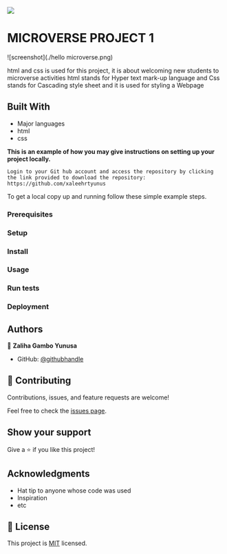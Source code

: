 ![](https://img.shields.io/badge/Microverse-blueviolet)

# MICROVERSE PROJECT 1

![screenshot](./hello microverse.png)

html and css is used for this project, it is about welcoming new students to microverse activities html stands for Hyper text mark-up language and Css stands for Cascading style sheet and it is used for styling a Webpage

## Built With

- Major languages
- html
- css


**This is an example of how you may give instructions on setting up your project locally.**
```
Login to your Git hub account and access the repository by clicking the link provided to download the repository: https://github.com/xaleehrtyunus
```
To get a local copy up and running follow these simple example steps.

### Prerequisites

### Setup

### Install

### Usage

### Run tests

### Deployment



## Authors

👤 **Zaliha Gambo Yunusa**

- GitHub: [@githubhandle](https://github.com/xaleehrtyunus)

## 🤝 Contributing

Contributions, issues, and feature requests are welcome!

Feel free to check the [issues page](../../issues/).

## Show your support

Give a ⭐️ if you like this project!

## Acknowledgments

- Hat tip to anyone whose code was used
- Inspiration
- etc

## 📝 License

This project is [MIT](./MIT.md) licensed.
